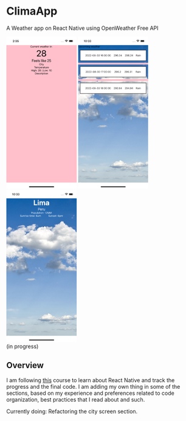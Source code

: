# ClimaApp

A Weather app on React Native using OpenWeather Free API

<img src="README/screenshotApp.png" height=400/>
<img src="README/screen2.png" height=400/>
<img src="README/screen3.png" height=400/>

<br>
(in progress)

## Overview

I am following [this](https://www.youtube.com/watch?v=obH0Po_RdWk&list=PPSV) course to learn about React Native and track the progress and the final code. I am adding my own thing in some of the sections, based on my experience and preferences related to code organization, best practices that I read about and such.

Currently doing: Refactoring the city screen section.
